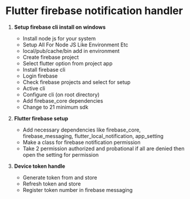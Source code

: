 # **Flutter firebase notification handler**

1. **Setup firebase cli install on windows**
    - Install node js for your system
    - Setup All For Node JS Like Environment Etc
    - local/pub/cache/bin add in environment
    - Create firebase project
    - Select flutter option from project app
    - Install firebase cli
    - Login firebase
    - Check firebase projects and select for setup
    - Active cli
    - Configure cli (on root directory)
    - Add firebase_core dependencies
    - Change to 21 minimum sdk
   
2. **Flutter firebase setup**
    - Add necessary dependencies like firebase_core, firebase_messaging, flutter_local_notification, app_setting
    - Make a class for firebase notification permission
    - Take 2 permission authorized and probational if all are denied then open the setting for permission

3. **Device token handle**
    - Generate token from and store
    - Refresh token and store
    - Register token number in firebase messaging